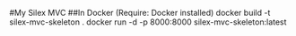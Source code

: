 #My Silex MVC
##In Docker (Require: Docker installed)
docker build -t silex-mvc-skeleton .
docker run -d -p 8000:8000 silex-mvc-skeleton:latest
